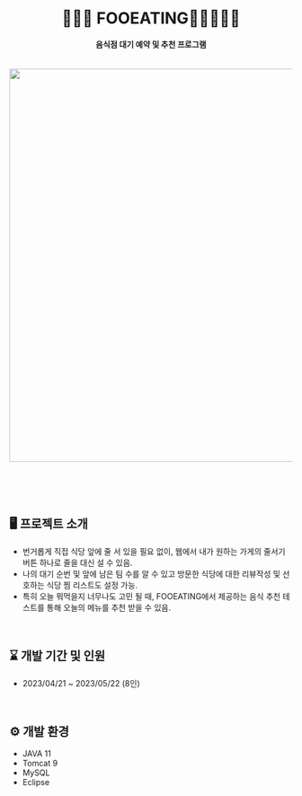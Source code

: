<div align="center">
  
  # 🚶🏻‍♀️ FOOEATING🚶🏻‍♂️🚶🏻
  **음식점 대기 예약 및 추천 프로그램** 
  <br><br><br>
  <img src="https://github.com/TAE-RYOUNG-ING/FOOEATING_JSP/assets/131628980/7617602d-2b32-4ca1-847d-3d4294b9b3a1" width="900" height="700"/>
</div>
<br><br><br>

## 🖥️ 프로젝트 소개
- 번거롭게 직접 식당 앞에 줄 서 있을 필요 없이, 웹에서 내가 원하는 가게의 줄서기 버튼 하나로 줄을 대신 설 수 있음. <br>
- 나의 대기 순번 및 앞에 남은 팀 수를 알 수 있고 방문한 식당에 대한 리뷰작성 및 선호하는 식당 찜 리스트도 설정 가능. <br>
- 특히 오늘 뭐먹을지 너무나도 고민 될 때,  FOOEATING에서 제공하는 음식 추천 테스트를 통해 오늘의 메뉴를 추천 받을 수 있음. <br>
<br>

## ⌛ 개발 기간 및 인원
- 2023/04/21 ~ 2023/05/22 (8인)
<br>

## ⚙️ 개발 환경
- JAVA 11
- Tomcat 9
- MySQL
- Eclipse
<br>


<!-- # 📌 주요 기능 -->
